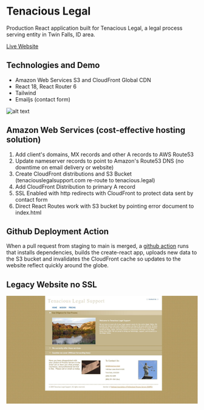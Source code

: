 # Tenacious Legal

Production React application built for Tenacious Legal, a legal process serving entity in Twin Falls, ID area.

[Live Website](https://tenacious.legal/)

## Technologies and Demo

  - Amazon Web Services S3 and CloudFront Global CDN
  - React 18, React Router 6
  - Tailwind
  - Emailjs (contact form)

![alt text](/src/images/pdemo3.gif "Demo")

## Amazon Web Services (cost-effective hosting solution)

1. Add client's domains, MX records and other A records to AWS Route53
2. Update nameserver records to point to Amazon's Route53 DNS (no downtime on email delivery or website)
3. Create CloudFront distributions and S3 Bucket (tenaciouslegalsupport.com re-route to tenacious.legal) 
3. Add CloudFront Distribution to primary A record
4. SSL Enabled with http redirects with CloudFront to protect data sent by contact form
5. Direct React Routes work with S3 bucket by pointing error document to index.html

## Github Deployment Action

  When a pull request from staging to main is merged, a [github action](https://github.com/patrick-misner/tenacious-legal/blob/main/.github/workflows/deploy.yml) runs that installs dependencies, builds the create-react app, uploads new data to the S3 bucket and invalidates the CloudFront cache so updates to the website reflect quickly around the globe.

## Legacy Website no SSL

![alt text](/src/images/legacy.jpg "Legacy Website")

